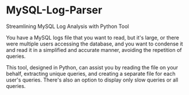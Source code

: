 # MySQL-Log-Parser
Streamlining MySQL Log Analysis with Python Tool

You have a MySQL logs file that you want to read, but it's large, or there were multiple users accessing the database, and you want to condense it and read it in a simplified and accurate manner, avoiding the repetition of queries.

This tool, designed in Python, can assist you by reading the file on your behalf, extracting unique queries, and creating a separate file for each user's queries. There's also an option to display only slow queries or all queries.
